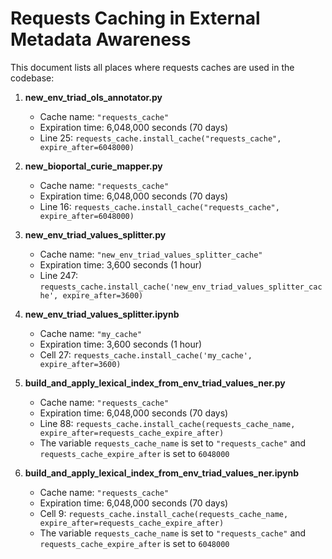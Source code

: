 # Requests Caching in External Metadata Awareness

This document lists all places where requests caches are used in the codebase:

1. **new_env_triad_ols_annotator.py**
   - Cache name: `"requests_cache"`
   - Expiration time: 6,048,000 seconds (70 days)
   - Line 25: `requests_cache.install_cache("requests_cache", expire_after=6048000)`

2. **new_bioportal_curie_mapper.py**
   - Cache name: `"requests_cache"`
   - Expiration time: 6,048,000 seconds (70 days)
   - Line 16: `requests_cache.install_cache("requests_cache", expire_after=6048000)`

3. **new_env_triad_values_splitter.py**
   - Cache name: `"new_env_triad_values_splitter_cache"`
   - Expiration time: 3,600 seconds (1 hour)
   - Line 247: `requests_cache.install_cache('new_env_triad_values_splitter_cache', expire_after=3600)`

4. **new_env_triad_values_splitter.ipynb**
   - Cache name: `"my_cache"`
   - Expiration time: 3,600 seconds (1 hour)
   - Cell 27: `requests_cache.install_cache('my_cache', expire_after=3600)`

5. **build_and_apply_lexical_index_from_env_triad_values_ner.py**
   - Cache name: `"requests_cache"`
   - Expiration time: 6,048,000 seconds (70 days)
   - Line 88: `requests_cache.install_cache(requests_cache_name, expire_after=requests_cache_expire_after)`
   - The variable `requests_cache_name` is set to `"requests_cache"` and `requests_cache_expire_after` is set to `6048000`

6. **build_and_apply_lexical_index_from_env_triad_values_ner.ipynb**
   - Cache name: `"requests_cache"`
   - Expiration time: 6,048,000 seconds (70 days)
   - Cell 9: `requests_cache.install_cache(requests_cache_name, expire_after=requests_cache_expire_after)`
   - The variable `requests_cache_name` is set to `"requests_cache"` and `requests_cache_expire_after` is set to `6048000`